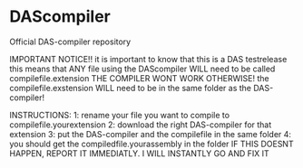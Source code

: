 # DAScompiler
Official DAS-compiler repository

IMPORTANT NOTICE!!
it is important to know that this is a DAS testrelease
this means that ANY file using the DAScompiler WILL need to be called compilefile.extension
THE COMPILER WONT WORK OTHERWISE!
the compilefile.exstension WILL need to be in the same folder as the DAS-compiler!

INSTRUCTIONS:
1: rename your file you want to compile to compilefile.yourextension
2: download the right DAS-compiler for that extension
3: put the DAS-compiler and the compilefile in the same folder
4: you should get the compiledfile.yourassembly in the folder
IF THIS DOESNT HAPPEN, REPORT IT IMMEDIATLY.
I WILL INSTANTLY GO AND FIX IT
